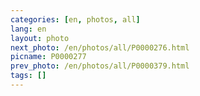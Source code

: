 ```yaml
---
categories: [en, photos, all]
lang: en
layout: photo
next_photo: /en/photos/all/P0000276.html
picname: P0000277
prev_photo: /en/photos/all/P0000379.html
tags: []
---
```


